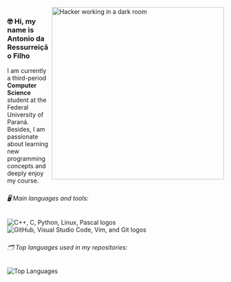 <img src="https://raw.githubusercontent.com/Rubiks05/Rubiks05/main/dark_room.png" alt="Hacker working in a dark room" width="400px" align="right">

<h3 align="left">🤓 Hi, my name is Antonio da Ressurreição Filho </h3>

I am currently a third-period **Computer Science** student at the Federal University of Paraná.
Besides, I am passionate about learning new programming concepts and deeply enjoy my course.

###


<h6 align="left">🖥 Main languages ​​and tools: </h6>

<div align="left">
  <img src="https://skillicons.dev/icons?i=cpp,c,python,linux,pascal&theme=dark&perline=5" alt="C++, C, Python, Linux, Pascal logos" />
  <br />
  <img src="https://skillicons.dev/icons?i=github,vscode,vim,git&theme=dark&perline=4" alt="GitHub, Visual Studio Code, Vim, and Git logos" />
</div>

###

<h6 align="left">🗂 Top languages used in my repositories: </h6>

![Top Languages](https://github-readme-stats.vercel.app/api/top-langs/?username=Rubiks05&layout=compact&theme=dark)


